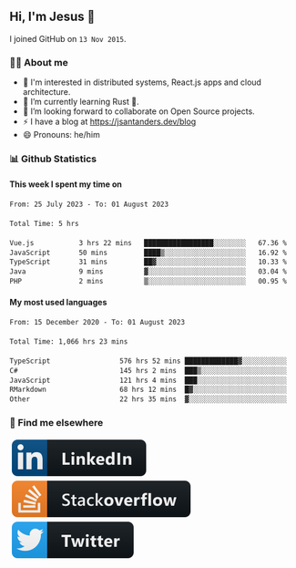 ## Hi, I'm Jesus 👋

I joined GitHub on `13 Nov 2015`.

<!-- Talking about you -->

### 👨‍💻 About me

- 👦 I'm interested in distributed systems, React.js apps and cloud architecture.
- 🌱 I’m currently learning Rust 🦀.
- 👯 I’m looking forward to collaborate on Open Source projects.
- ⚡️ I have a blog at <https://jsantanders.dev/blog>
- 😄 Pronouns: he/him

### 📊 Github Statistics

#### This week I spent my time on

<!--START_SECTION:weekly-->

```txt
From: 25 July 2023 - To: 01 August 2023

Total Time: 5 hrs

Vue.js           3 hrs 22 mins   █████████████████░░░░░░░░   67.36 %
JavaScript       50 mins         ████▒░░░░░░░░░░░░░░░░░░░░   16.92 %
TypeScript       31 mins         ██▓░░░░░░░░░░░░░░░░░░░░░░   10.33 %
Java             9 mins          ▓░░░░░░░░░░░░░░░░░░░░░░░░   03.04 %
PHP              2 mins          ▒░░░░░░░░░░░░░░░░░░░░░░░░   00.95 %
```

<!--END_SECTION:weekly-->

#### My most used languages

<!--START_SECTION:alltime-->

```txt
From: 15 December 2020 - To: 01 August 2023

Total Time: 1,066 hrs 23 mins

TypeScript                 576 hrs 52 mins █████████████▓░░░░░░░░░░░   54.10 %
C#                         145 hrs 2 mins  ███▒░░░░░░░░░░░░░░░░░░░░░   13.60 %
JavaScript                 121 hrs 4 mins  ███░░░░░░░░░░░░░░░░░░░░░░   11.35 %
RMarkdown                  68 hrs 12 mins  █▓░░░░░░░░░░░░░░░░░░░░░░░   06.40 %
Other                      22 hrs 35 mins  ▓░░░░░░░░░░░░░░░░░░░░░░░░   02.12 %
```

<!--END_SECTION:alltime-->

### 📢 Find me elsewhere

<p>
  <a target="_blank" href="https://linkedin.com/in/jsantanders">
    <img src="https://github.com/jsantanders/jsantanders/blob/master/img/linkedin.svg" alt="LinkedIn" style="vertical-align:top; margin:4px">
  </a>
  
  <a target="_blank" href="https://stackoverflow.com/users/7318331/jesus-santander">
    <img src="https://github.com/jsantanders/jsantanders/blob/master/img/stackoverflow.svg" alt="StackOverflow" style="vertical-align:top; margin:4px">
  </a>
  
  <a target="_blank" href="http://twitter.com/jsantanders">
    <img src="https://github.com/jsantanders/jsantanders/blob/master/img/twitter.svg" alt="Twitter" style="vertical-align:top; margin:4px">
  </a>
</p>
